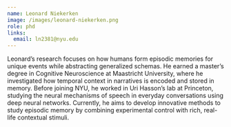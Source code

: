 ```yaml
---
name: Leonard Niekerken
image: /images/leonard-niekerken.png
role: phd
links:
  email: ln2381@nyu.edu
---
```


Leonard’s research focuses on how humans form episodic memories for unique events while abstracting generalized schemas. He earned a master’s degree in Cognitive Neuroscience at Maastricht University, where he investigated how temporal context in narratives is encoded and stored in memory. Before joining NYU, he worked in Uri Hasson’s lab at Princeton, studying the neural mechanisms of speech in everyday conversations using deep neural networks. Currently, he aims to develop innovative methods to study episodic memory by combining experimental control with rich, real-life contextual stimuli.
